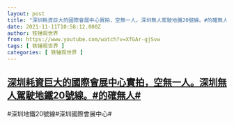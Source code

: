```yaml
---
layout: post
title: "深圳耗資巨大的國際會展中心實拍，空無一人。深圳無人駕駛地鐵20號線。#的確無人#"
date: 2021-11-11T10:58:12.000Z
author: 铁锤观世界
from: https://www.youtube.com/watch?v=XfGAr-gjSvw
tags: [ 铁锤观世界 ]
categories: [ 铁锤观世界 ]
---
```

<!--1636628292000-->
[深圳耗資巨大的國際會展中心實拍，空無一人。深圳無人駕駛地鐵20號線。#的確無人#](https://www.youtube.com/watch?v=XfGAr-gjSvw)
------

<div>
#深圳地鐵20號線#深圳國際會展中心#
</div>

